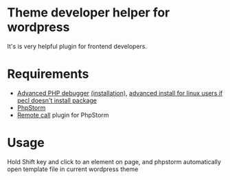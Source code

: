 # Theme developer helper for wordpress #

It's is very helpful plugin for frontend developers.

# Requirements #

* [Advanced PHP debugger](http://www.php.net/manual/en/book.apd.php)
  [(installation)](http://www.php.net/manual/en/apd.installation.php),
  [advanced install for linux users if pecl doesn't install package](http://zewaren.net/site/?q=node/99)
* [PhpStorm](http://www.jetbrains.com/phpstorm/download/)
* [Remote call](http://plugins.jetbrains.com/plugin/6027?pr=phpStorm) plugin for PhpStorm

# Usage #

Hold Shift key and click to an element on page, and phpstorm automatically open template file in current wordpress theme